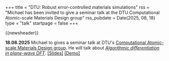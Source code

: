 +++
title       = "DTU: Robust error-controlled materials simulations"
rss         = "Michael has been invited to give a seminar talk at the DTU Computational Atomic-scale Materials Design group"
rss_pubdate = Date(2025, 08, 18)
type        = "talk"
startpage   = false
+++

{{newsheader}}

**18.08.2025** Michael to gives a seminar talk at DTU's
[Computational Atomic-scale Materials Design group](https://physics.dtu.dk/research/sections/camd).
He will talk about [*Algorithmic differentiation in plane-wave DFT*](https://michael-herbst.com/talks/2025.08.18_DTU_DFTK_AD.pdf).
[[Slides]](https://michael-herbst.com/talks/2025.08.18_DTU_DFTK_AD.pdf)
[[Demo]](https://michael-herbst.com/talks/2025.08.18_DTU_DFTK_AD_design.html)
